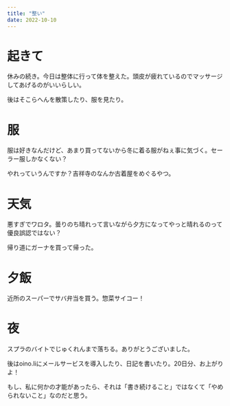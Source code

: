 ```yaml
---
title: "整い"
date: 2022-10-10
---
```


# 起きて
休みの続き。今日は整体に行って体を整えた。頭皮が疲れているのでマッサージしてあげるのがいいらしい。

後はそこらへんを散策したり、服を見たり。

# 服
服は好きなんだけど、あまり買ってないから冬に着る服がねぇ事に気づく。セーラー服しかなくない？

やれっていうんですか？吉祥寺のなんか古着屋をめぐるやつ。


# 天気
悪すぎでワロタ。曇りのち晴れって言いながら夕方になってやっと晴れるのって優良誤認ではない？

帰り道にガーナを買って帰った。

# 夕飯
近所のスーパーでサバ弁当を買う。惣菜サイコー！

# 夜
スプラのバイトでじゅくれんまで落ちる。ありがとうございました。

後はoino.liにメールサービスを導入したり、日記を書いたり。20日分、お上がりよ！

もし、私に何かの才能があったら、それは「書き続けること」ではなくて「やめられないこと」なのだと思う。